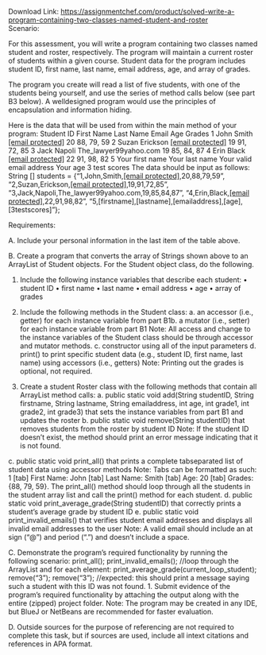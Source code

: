 Download Link: https://assignmentchef.com/product/solved-write-a-program-containing-two-classes-named-student-and-roster
<br>
Scenario:

For this assessment, you will write a program containing two classes named student and roster, respectively. The program will maintain a current roster of students within a given course. Student data for the program includes student ID, first name, last name, e­mail address, age, and array of grades.

The program you create will read a list of five students, with one of the students being yourself, and use the series of method calls below (see part B3 below). A well­designed program would use the principles of encapsulation and information hiding.

Here is the data that will be used from within the main method of your program: Student ID First Name Last Name E­mail Age Grades 1 John Smith <a href="/cdn-cgi/l/email-protection" class="__cf_email__" data-cfemail="541e3b3c3a656d6c6d143339353d387a373b39">[email protected]</a> 20 88, 79, 59 2 Suzan Erickson <a href="/cdn-cgi/l/email-protection" class="__cf_email__" data-cfemail="0b4e79626860786465543a32323b4b6c666a6267686466">[email protected]</a> 19 91, 72, 85 3 Jack Napoli The_lawyer99yahoo.com 19 85, 84, 87 4 Erin Black <a href="/cdn-cgi/l/email-protection" class="__cf_email__" data-cfemail="1451667d7a3a767875777f54777b79777567603a7a7160">[email protected]</a> 22 91, 98, 82 5 Your first name Your last name Your valid e­mail address Your age 3 test scores The data should be input as follows: String [] students = {“1,John,Smith,<a href="/cdn-cgi/l/email-protection" class="__cf_email__" data-cfemail="581237303669616061183f35393134763b3735">[email protected]</a>,20,88,79,59”, “2,Suzan,Erickson,<a href="/cdn-cgi/l/email-protection" class="__cf_email__" data-cfemail="5b1e29323830283435046a62626b1b3c363a3237383436">[email protected]</a>,19,91,72,85”, “3,Jack,Napoli,The_lawyer99yahoo.com,19,85,84,87”, “4,Erin,Black,<a href="/cdn-cgi/l/email-protection" class="__cf_email__" data-cfemail="e3a6918a8dcd818f828088a3808c8e80829097cd8d8697">[email protected]</a>,22,91,98,82”, “5,[firstname],[lastname],[emailaddress],[age],[3testscores]”};

Requirements:

A. Include your personal information in the last item of the table above.

B. Create a program that converts the array of Strings shown above to an ArrayList of Student objects. For the Student object class, do the following.

1. Include the following instance variables that describe each student: • student ID • first name • last name • e­mail address • age • array of grades

2. Include the following methods in the Student class: a. an accessor (i.e., getter) for each instance variable from part B1b. a mutator (i.e., setter) for each instance variable from part B1 Note: All access and change to the instance variables of the Student class should be through accessor and mutator methods. c. constructor using all of the input parameters d. print() to print specific student data (e.g., student ID, first name, last name) using accessors (i.e., getters) Note: Printing out the grades is optional, not required.

3. Create a student Roster class with the following methods that contain all ArrayList method calls: a. public static void add(String studentID, String firstname, String lastname, String emailaddress, int age, int grade1, int grade2, int grade3) that sets the instance variables from part B1 and updates the roster b. public static void remove(String studentID) that removes students from the roster by student ID Note: If the student ID doesn’t exist, the method should print an error message indicating that it is not found.

c. public static void print_all() that prints a complete tab­separated list of student data using accessor methods Note: Tabs can be formatted as such: 1 [tab] First Name: John [tab] Last Name: Smith [tab] Age: 20 [tab] Grades: {88, 79, 59}. The print_all() method should loop through all the students in the student array list and call the print() method for each student. d. public static void print_average_grade(String studentID) that correctly prints a student’s average grade by student ID e. public static void print_invalid_emails() that verifies student e­mail addresses and displays all invalid e­mail addresses to the user Note: A valid e­mail should include an at sign (“@”) and period (“.”) and doesn’t include a space.

C. Demonstrate the program’s required functionality by running the following scenario: print_all(); print_invalid_emails(); //loop through the ArrayList and for each element: print_average_grade(current_loop_student); remove(“3”); remove(“3”); //expected: this should print a message saying such a student with this ID was not found. 1. Submit evidence of the program’s required functionality by attaching the output along with the entire (zipped) project folder. Note: The program may be created in any IDE, but BlueJ or NetBeans are recommended for faster evaluation.

D. Outside sources for the purpose of referencing are not required to complete this task, but if sources are used, include all in­text citations and references in APA format.